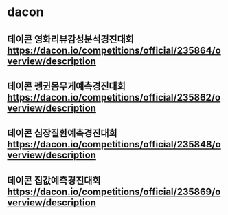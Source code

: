 # dacon
## 데이콘 영화리뷰감성분석경진대회 https://dacon.io/competitions/official/235864/overview/description
## 데이콘 펭귄몸무게예측경진대회 https://dacon.io/competitions/official/235862/overview/description
## 데이콘 심장질환예측경진대회 https://dacon.io/competitions/official/235848/overview/description
## 데이콘 집값예측경진대회 https://dacon.io/competitions/official/235869/overview/description
